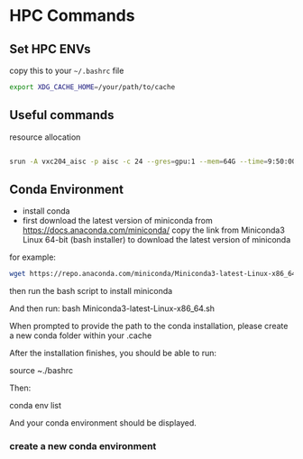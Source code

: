 # HPC Commands


## Set HPC ENVs

copy this to your `~/.bashrc` file
    
```bash
export XDG_CACHE_HOME=/your/path/to/cache
```

## Useful commands


resource allocation
    
```bash

srun -A vxc204_aisc -p aisc -c 24 --gres=gpu:1 --mem=64G --time=9:50:00 --pty bash

```


## Conda Environment

* install conda
* first download the latest version of miniconda from  https://docs.anaconda.com/miniconda/
copy the link from Miniconda3 Linux 64-bit (bash installer) to download the latest version of miniconda

for example:
```bash
wget https://repo.anaconda.com/miniconda/Miniconda3-latest-Linux-x86_64.sh
```

then run the bash script to install miniconda

And then run:
bash Miniconda3-latest-Linux-x86_64.sh

When prompted to provide the path to the conda installation, please create a new conda folder within your .cache

After the installation finishes, you should be able to run:

source ~./bashrc

Then:

conda env list

And your conda environment should be displayed.


### create a new conda environment

```bash